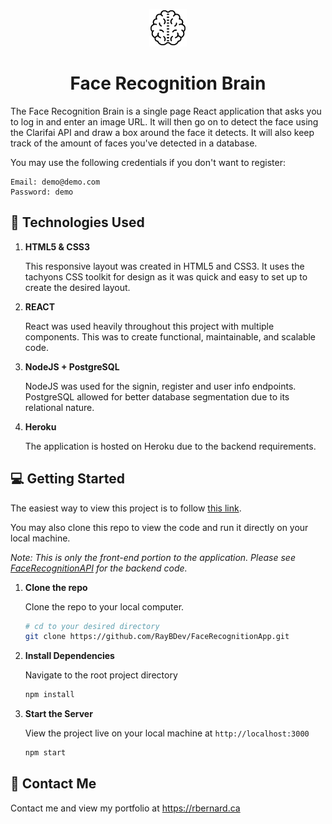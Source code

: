 <p align="center">
    <img alt="Face Recognition Brain" src="https://github.com/RayBDev/FaceRecognitionApp/blob/master/src/components/Logo/brain.png" width="60" />
</p>
<h1 align="center">
  Face Recognition Brain
</h1>

The Face Recognition Brain is a single page React application that asks you to log in and enter an image URL. It will then go on to detect the face using the Clarifai API and draw a box around the face it detects. It will also keep track of the amount of faces you've detected in a database.

You may use the following credentials if you don't want to register:

```
Email: demo@demo.com
Password: demo
```

## :bookmark_tabs: Technologies Used

1.  **HTML5 & CSS3**

    This responsive layout was created in HTML5 and CSS3. It uses the tachyons CSS toolkit for design as it was quick and easy to set up to create the desired layout.

2.  **REACT**

    React was used heavily throughout this project with multiple components. This was to create functional, maintainable, and scalable code.

3.  **NodeJS + PostgreSQL**

    NodeJS was used for the signin, register and user info endpoints. PostgreSQL allowed for better database segmentation due to its relational nature.

4. **Heroku**

    The application is hosted on Heroku due to the backend requirements.

## :computer: Getting Started

The easiest way to view this project is to follow [this link](https://facerecognition-smartbrain.herokuapp.com/).

You may also clone this repo to view the code and run it directly on your local machine.

*Note: This is only the front-end portion to the application. Please see [FaceRecognitionAPI](https://github.com/RayBDev/FaceRecognitionAPI) for the backend code.*

1.  **Clone the repo**

    Clone the repo to your local computer.

    ```sh
    # cd to your desired directory
    git clone https://github.com/RayBDev/FaceRecognitionApp.git
    ```

3.  **Install Dependencies**

    Navigate to the root project directory

    ```sh
    npm install
    ```

4.  **Start the Server**

    View the project live on your local machine at `http://localhost:3000`

    ```sh
    npm start
    ```

## :email: Contact Me

Contact me and view my portfolio at <https://rbernard.ca>
